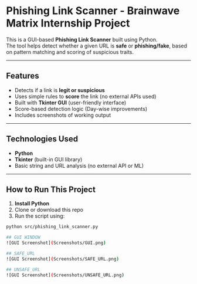 # Phishing Link Scanner - Brainwave Matrix Internship Project

This is a GUI-based **Phishing Link Scanner** built using Python.  
The tool helps detect whether a given URL is **safe** or **phishing/fake**, based on pattern matching and scoring of suspicious traits.

---

##  Features

-  Detects if a link is **legit or suspicious**
-  Uses simple rules to **score** the link (no external APIs used)
-  Built with **Tkinter GUI** (user-friendly interface)
-  Score-based detection logic (Day-wise improvements)
-  Includes screenshots of working output

---

##  Technologies Used

- **Python**
- **Tkinter** (built-in GUI library)
- Basic string and URL analysis (no external API or ML)

---

##  How to Run This Project

1. **Install Python**
2. Clone or download this repo
3. Run the script using:

```bash
python src/phishing_link_scanner.py

## GUI WINDOW
![GUI Screenshot](Screenshots/GUI.png)

## SAFE_URL
![GUI Screenshot](Screenshots/SAFE_URL.png)

## UNSAFE_URL
![GUI Screenshot](Screenshots/UNSAFE_URL.png)









